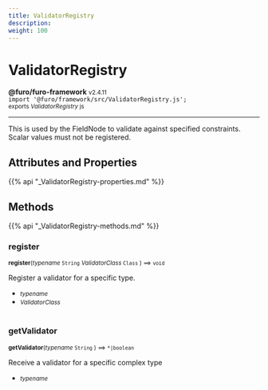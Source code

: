 ```yaml
---
title: ValidatorRegistry
description: 
weight: 100
---
```


# ValidatorRegistry

**@furo/furo-framework** <small>v2.4.11</small>
<br>`import '@furo/framework/src/ValidatorRegistry.js';`<small>
<br>exports *ValidatorRegistry* js</small>


****

This is used by the FieldNode to validate against specified constraints.
Scalar values must not be registered.

## Attributes and Properties
{{% api "_ValidatorRegistry-properties.md" %}}







## Methods
{{% api "_ValidatorRegistry-methods.md" %}}


### **register**
<small>**register**(*typename* `String` *ValidatorClass* `Class` ) ⟹ `void`</small>

Register a validator for a specific type.

- <small>*typename* </small>
- <small>*ValidatorClass* </small>
<br><br>

### **getValidator**
<small>**getValidator**(*typename* `String` ) ⟹ `*|boolean`</small>

Receive a validator for a specific complex type

- <small>*typename* </small>
<br><br>
